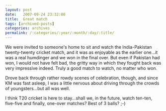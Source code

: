 ```yaml
---
layout: post
date:	2007-09-24 23:32:00
title:  Great match
tags: [archived-posts]
categories: archives
permalink: /:categories/:year/:month/:day/:title/
---
```

We were invited to someone's home to sit and watch the India-Pakistan twenty-twenty cricket match, and it was as enjoyable as the earlier one...it was a real humdinger and we won in the final over. But even if Pakistan had won, I would not have felt bad, the gritty way in which they fought back was  very impressive indeed. Truly a good match to watch, no matter who won. 

Drove back through rather rowdy scenes of celebration, though, and since KM was fast asleep, I was a little nervous about driving through the crowds of youngsters...but all was well.

I think T20 cricket is here to stay...shall we, in the future, watch ten-ten, five-five and finally, one-over matches? Best of 3 balls? ;-)
